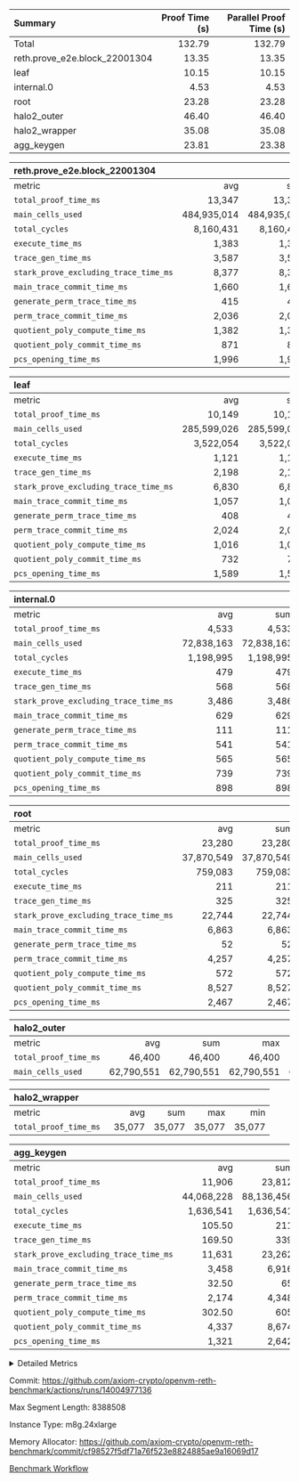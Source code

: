 | Summary | Proof Time (s) | Parallel Proof Time (s) |
|:---|---:|---:|
| Total |  132.79 |  132.79 |
| reth.prove_e2e.block_22001304 |  13.35 |  13.35 |
| leaf |  10.15 |  10.15 |
| internal.0 |  4.53 |  4.53 |
| root |  23.28 |  23.28 |
| halo2_outer |  46.40 |  46.40 |
| halo2_wrapper |  35.08 |  35.08 |
| agg_keygen |  23.81 |  23.38 |


| reth.prove_e2e.block_22001304 |||||
|:---|---:|---:|---:|---:|
|metric|avg|sum|max|min|
| `total_proof_time_ms ` |  13,347 |  13,347 |  13,347 |  13,347 |
| `main_cells_used     ` |  484,935,014 |  484,935,014 |  484,935,014 |  484,935,014 |
| `total_cycles        ` |  8,160,431 |  8,160,431 |  8,160,431 |  8,160,431 |
| `execute_time_ms     ` |  1,383 |  1,383 |  1,383 |  1,383 |
| `trace_gen_time_ms   ` |  3,587 |  3,587 |  3,587 |  3,587 |
| `stark_prove_excluding_trace_time_ms` |  8,377 |  8,377 |  8,377 |  8,377 |
| `main_trace_commit_time_ms` |  1,660 |  1,660 |  1,660 |  1,660 |
| `generate_perm_trace_time_ms` |  415 |  415 |  415 |  415 |
| `perm_trace_commit_time_ms` |  2,036 |  2,036 |  2,036 |  2,036 |
| `quotient_poly_compute_time_ms` |  1,382 |  1,382 |  1,382 |  1,382 |
| `quotient_poly_commit_time_ms` |  871 |  871 |  871 |  871 |
| `pcs_opening_time_ms ` |  1,996 |  1,996 |  1,996 |  1,996 |

| leaf |||||
|:---|---:|---:|---:|---:|
|metric|avg|sum|max|min|
| `total_proof_time_ms ` |  10,149 |  10,149 |  10,149 |  10,149 |
| `main_cells_used     ` |  285,599,026 |  285,599,026 |  285,599,026 |  285,599,026 |
| `total_cycles        ` |  3,522,054 |  3,522,054 |  3,522,054 |  3,522,054 |
| `execute_time_ms     ` |  1,121 |  1,121 |  1,121 |  1,121 |
| `trace_gen_time_ms   ` |  2,198 |  2,198 |  2,198 |  2,198 |
| `stark_prove_excluding_trace_time_ms` |  6,830 |  6,830 |  6,830 |  6,830 |
| `main_trace_commit_time_ms` |  1,057 |  1,057 |  1,057 |  1,057 |
| `generate_perm_trace_time_ms` |  408 |  408 |  408 |  408 |
| `perm_trace_commit_time_ms` |  2,024 |  2,024 |  2,024 |  2,024 |
| `quotient_poly_compute_time_ms` |  1,016 |  1,016 |  1,016 |  1,016 |
| `quotient_poly_commit_time_ms` |  732 |  732 |  732 |  732 |
| `pcs_opening_time_ms ` |  1,589 |  1,589 |  1,589 |  1,589 |

| internal.0 |||||
|:---|---:|---:|---:|---:|
|metric|avg|sum|max|min|
| `total_proof_time_ms ` |  4,533 |  4,533 |  4,533 |  4,533 |
| `main_cells_used     ` |  72,838,163 |  72,838,163 |  72,838,163 |  72,838,163 |
| `total_cycles        ` |  1,198,995 |  1,198,995 |  1,198,995 |  1,198,995 |
| `execute_time_ms     ` |  479 |  479 |  479 |  479 |
| `trace_gen_time_ms   ` |  568 |  568 |  568 |  568 |
| `stark_prove_excluding_trace_time_ms` |  3,486 |  3,486 |  3,486 |  3,486 |
| `main_trace_commit_time_ms` |  629 |  629 |  629 |  629 |
| `generate_perm_trace_time_ms` |  111 |  111 |  111 |  111 |
| `perm_trace_commit_time_ms` |  541 |  541 |  541 |  541 |
| `quotient_poly_compute_time_ms` |  565 |  565 |  565 |  565 |
| `quotient_poly_commit_time_ms` |  739 |  739 |  739 |  739 |
| `pcs_opening_time_ms ` |  898 |  898 |  898 |  898 |

| root |||||
|:---|---:|---:|---:|---:|
|metric|avg|sum|max|min|
| `total_proof_time_ms ` |  23,280 |  23,280 |  23,280 |  23,280 |
| `main_cells_used     ` |  37,870,549 |  37,870,549 |  37,870,549 |  37,870,549 |
| `total_cycles        ` |  759,083 |  759,083 |  759,083 |  759,083 |
| `execute_time_ms     ` |  211 |  211 |  211 |  211 |
| `trace_gen_time_ms   ` |  325 |  325 |  325 |  325 |
| `stark_prove_excluding_trace_time_ms` |  22,744 |  22,744 |  22,744 |  22,744 |
| `main_trace_commit_time_ms` |  6,863 |  6,863 |  6,863 |  6,863 |
| `generate_perm_trace_time_ms` |  52 |  52 |  52 |  52 |
| `perm_trace_commit_time_ms` |  4,257 |  4,257 |  4,257 |  4,257 |
| `quotient_poly_compute_time_ms` |  572 |  572 |  572 |  572 |
| `quotient_poly_commit_time_ms` |  8,527 |  8,527 |  8,527 |  8,527 |
| `pcs_opening_time_ms ` |  2,467 |  2,467 |  2,467 |  2,467 |

| halo2_outer |||||
|:---|---:|---:|---:|---:|
|metric|avg|sum|max|min|
| `total_proof_time_ms ` |  46,400 |  46,400 |  46,400 |  46,400 |
| `main_cells_used     ` |  62,790,551 |  62,790,551 |  62,790,551 |  62,790,551 |

| halo2_wrapper |||||
|:---|---:|---:|---:|---:|
|metric|avg|sum|max|min|
| `total_proof_time_ms ` |  35,077 |  35,077 |  35,077 |  35,077 |

| agg_keygen |||||
|:---|---:|---:|---:|---:|
|metric|avg|sum|max|min|
| `total_proof_time_ms ` |  11,906 |  23,812 |  23,376 |  436 |
| `main_cells_used     ` |  44,068,228 |  88,136,456 |  87,208,385 |  928,071 |
| `total_cycles        ` |  1,636,541 |  1,636,541 |  1,636,541 |  1,636,541 |
| `execute_time_ms     ` |  105.50 |  211 |  211 |  0 |
| `trace_gen_time_ms   ` |  169.50 |  339 |  313 |  26 |
| `stark_prove_excluding_trace_time_ms` |  11,631 |  23,262 |  22,852 |  410 |
| `main_trace_commit_time_ms` |  3,458 |  6,916 |  6,864 |  52 |
| `generate_perm_trace_time_ms` |  32.50 |  65 |  51 |  14 |
| `perm_trace_commit_time_ms` |  2,174 |  4,348 |  4,297 |  51 |
| `quotient_poly_compute_time_ms` |  302.50 |  605 |  576 |  29 |
| `quotient_poly_commit_time_ms` |  4,337 |  8,674 |  8,616 |  58 |
| `pcs_opening_time_ms ` |  1,321 |  2,642 |  2,439 |  203 |



<details>
<summary>Detailed Metrics</summary>

| air_name | block_number | quotient_deg | interactions | constraints |
| --- | --- | --- | --- | --- |
| AccessAdapterAir<16> | 22001304 | 2 | 5 | 12 | 
| AccessAdapterAir<2> | 22001304 | 2 | 5 | 12 | 
| AccessAdapterAir<32> | 22001304 | 2 | 5 | 12 | 
| AccessAdapterAir<4> | 22001304 | 2 | 5 | 12 | 
| AccessAdapterAir<8> | 22001304 | 2 | 5 | 12 | 
| BitwiseOperationLookupAir<8> | 22001304 | 2 | 2 | 4 | 
| KeccakVmAir | 22001304 | 2 | 321 | 4,513 | 
| MemoryMerkleAir<8> | 22001304 | 2 | 4 | 39 | 
| PersistentBoundaryAir<8> | 22001304 | 2 | 3 | 7 | 
| PhantomAir | 22001304 | 2 | 3 | 5 | 
| Poseidon2PeripheryAir<BabyBearParameters>, 1> | 22001304 | 2 | 1 | 286 | 
| ProgramAir | 22001304 | 1 | 1 | 4 | 
| RangeTupleCheckerAir<2> | 22001304 | 1 | 1 | 4 | 
| Rv32HintStoreAir | 22001304 | 2 | 18 | 28 | 
| Sha256VmAir | 22001304 | 2 | 50 | 663 | 
| VariableRangeCheckerAir | 22001304 | 1 | 1 | 4 | 
| VmAirWrapper<Rv32BaseAluAdapterAir, BaseAluCoreAir<4, 8> | 22001304 | 2 | 20 | 37 | 
| VmAirWrapper<Rv32BaseAluAdapterAir, LessThanCoreAir<4, 8> | 22001304 | 2 | 18 | 40 | 
| VmAirWrapper<Rv32BaseAluAdapterAir, ShiftCoreAir<4, 8> | 22001304 | 2 | 24 | 91 | 
| VmAirWrapper<Rv32BranchAdapterAir, BranchEqualCoreAir<4> | 22001304 | 2 | 11 | 20 | 
| VmAirWrapper<Rv32BranchAdapterAir, BranchLessThanCoreAir<4, 8> | 22001304 | 2 | 13 | 35 | 
| VmAirWrapper<Rv32CondRdWriteAdapterAir, Rv32JalLuiCoreAir> | 22001304 | 2 | 10 | 18 | 
| VmAirWrapper<Rv32HeapAdapterAir<2, 32, 32>, BaseAluCoreAir<32, 8> | 22001304 | 2 | 61 | 126 | 
| VmAirWrapper<Rv32HeapAdapterAir<2, 32, 32>, LessThanCoreAir<32, 8> | 22001304 | 2 | 31 | 129 | 
| VmAirWrapper<Rv32HeapAdapterAir<2, 32, 32>, MultiplicationCoreAir<32, 8> | 22001304 | 2 | 61 | 57 | 
| VmAirWrapper<Rv32HeapAdapterAir<2, 32, 32>, ShiftCoreAir<32, 8> | 22001304 | 2 | 79 | 2,161 | 
| VmAirWrapper<Rv32HeapBranchAdapterAir<2, 32>, BranchEqualCoreAir<32> | 22001304 | 2 | 20 | 55 | 
| VmAirWrapper<Rv32HeapBranchAdapterAir<2, 32>, BranchLessThanCoreAir<32, 8> | 22001304 | 2 | 22 | 126 | 
| VmAirWrapper<Rv32IsEqualModAdapterAir<2, 1, 32, 32>, ModularIsEqualCoreAir<32, 4, 8> | 22001304 | 2 | 25 | 225 | 
| VmAirWrapper<Rv32IsEqualModAdapterAir<2, 3, 16, 48>, ModularIsEqualCoreAir<48, 4, 8> | 22001304 | 2 | 41 | 333 | 
| VmAirWrapper<Rv32JalrAdapterAir, Rv32JalrCoreAir> | 22001304 | 2 | 16 | 20 | 
| VmAirWrapper<Rv32LoadStoreAdapterAir, LoadSignExtendCoreAir<4, 8> | 22001304 | 2 | 18 | 33 | 
| VmAirWrapper<Rv32LoadStoreAdapterAir, LoadStoreCoreAir<4> | 22001304 | 2 | 17 | 40 | 
| VmAirWrapper<Rv32MultAdapterAir, DivRemCoreAir<4, 8> | 22001304 | 2 | 25 | 84 | 
| VmAirWrapper<Rv32MultAdapterAir, MulHCoreAir<4, 8> | 22001304 | 2 | 24 | 31 | 
| VmAirWrapper<Rv32MultAdapterAir, MultiplicationCoreAir<4, 8> | 22001304 | 2 | 19 | 19 | 
| VmAirWrapper<Rv32RdWriteAdapterAir, Rv32AuipcCoreAir> | 22001304 | 2 | 12 | 14 | 
| VmAirWrapper<Rv32VecHeapAdapterAir<1, 2, 2, 32, 32>, FieldExpressionCoreAir> | 22001304 | 2 | 415 | 480 | 
| VmAirWrapper<Rv32VecHeapAdapterAir<1, 6, 6, 16, 16>, FieldExpressionCoreAir> | 22001304 | 2 | 832 | 921 | 
| VmAirWrapper<Rv32VecHeapAdapterAir<2, 1, 1, 32, 32>, FieldExpressionCoreAir> | 22001304 | 2 | 158 | 190 | 
| VmAirWrapper<Rv32VecHeapAdapterAir<2, 2, 2, 32, 32>, FieldExpressionCoreAir> | 22001304 | 2 | 428 | 457 | 
| VmAirWrapper<Rv32VecHeapAdapterAir<2, 3, 3, 16, 16>, FieldExpressionCoreAir> | 22001304 | 2 | 246 | 288 | 
| VmAirWrapper<Rv32VecHeapAdapterAir<2, 6, 6, 16, 16>, FieldExpressionCoreAir> | 22001304 | 2 | 668 | 701 | 
| VmConnectorAir | 22001304 | 2 | 5 | 11 | 

| block_number | execute_time_ms |
| --- | --- |
| 22001304 | 211 | 

| group | air_name | block_number | rows | quotient_deg | prep_cols | perm_cols | main_cols | interactions | constraints | cells |
| --- | --- | --- | --- | --- | --- | --- | --- | --- | --- | --- |
| agg_keygen | AccessAdapterAir<16> | 22001304 |  | 2 |  |  |  | 5 | 12 |  | 
| agg_keygen | AccessAdapterAir<2> | 22001304 | 524,288 | 8 |  | 16 | 11 | 5 | 12 | 14,155,776 | 
| agg_keygen | AccessAdapterAir<32> | 22001304 |  | 2 |  |  |  | 5 | 12 |  | 
| agg_keygen | AccessAdapterAir<4> | 22001304 | 262,144 | 8 |  | 16 | 13 | 5 | 12 | 7,602,176 | 
| agg_keygen | AccessAdapterAir<8> | 22001304 | 8,192 | 8 |  | 16 | 17 | 5 | 12 | 270,336 | 
| agg_keygen | BitwiseOperationLookupAir<8> | 22001304 |  | 2 |  |  |  | 2 | 4 |  | 
| agg_keygen | FriReducedOpeningAir | 22001304 | 524,288 | 8 |  | 84 | 27 | 39 | 71 | 58,195,968 | 
| agg_keygen | JalRangeCheckAir | 22001304 | 65,536 | 8 |  | 28 | 12 | 9 | 14 | 2,621,440 | 
| agg_keygen | MemoryMerkleAir<8> | 22001304 |  | 2 |  |  |  | 4 | 39 |  | 
| agg_keygen | NativePoseidon2Air<BabyBearParameters>, 1> | 22001304 | 65,536 | 8 |  | 312 | 398 | 136 | 572 | 46,530,560 | 
| agg_keygen | PersistentBoundaryAir<8> | 22001304 |  | 2 |  |  |  | 3 | 7 |  | 
| agg_keygen | PhantomAir | 22001304 | 32,768 | 4 |  | 12 | 6 | 3 | 5 | 589,824 | 
| agg_keygen | Poseidon2PeripheryAir<BabyBearParameters>, 1> | 22001304 |  | 2 |  |  |  | 1 | 286 |  | 
| agg_keygen | ProgramAir | 22001304 | 131,072 | 1 |  | 8 | 10 | 1 | 4 | 2,359,296 | 
| agg_keygen | RangeTupleCheckerAir<2> | 22001304 |  | 1 |  |  |  | 1 | 4 |  | 
| agg_keygen | Rv32HintStoreAir | 22001304 |  | 2 |  |  |  | 18 | 28 |  | 
| agg_keygen | VariableRangeCheckerAir | 22001304 | 262,144 | 1 | 2 | 8 | 1 | 1 | 4 | 2,359,296 | 
| agg_keygen | VmAirWrapper<AluNativeAdapterAir, FieldArithmeticCoreAir> | 22001304 | 1,048,576 | 8 |  | 36 | 29 | 15 | 27 | 68,157,440 | 
| agg_keygen | VmAirWrapper<BranchNativeAdapterAir, BranchEqualCoreAir<1> | 22001304 | 262,144 | 8 |  | 28 | 23 | 11 | 25 | 13,369,344 | 
| agg_keygen | VmAirWrapper<NativeAdapterAir<2, 0>, PublicValuesCoreAir> | 22001304 | 64 | 8 |  | 28 | 27 | 11 | 30 | 3,520 | 
| agg_keygen | VmAirWrapper<NativeLoadStoreAdapterAir<1>, NativeLoadStoreCoreAir<1> | 22001304 | 524,288 | 8 |  | 40 | 21 | 15 | 20 | 31,981,568 | 
| agg_keygen | VmAirWrapper<NativeLoadStoreAdapterAir<4>, NativeLoadStoreCoreAir<4> | 22001304 | 131,072 | 8 |  | 40 | 27 | 15 | 20 | 8,781,824 | 
| agg_keygen | VmAirWrapper<NativeVectorizedAdapterAir<4>, FieldExtensionCoreAir> | 22001304 | 131,072 | 8 |  | 36 | 38 | 15 | 27 | 9,699,328 | 
| agg_keygen | VmAirWrapper<Rv32BaseAluAdapterAir, BaseAluCoreAir<4, 8> | 22001304 |  | 2 |  |  |  | 20 | 37 |  | 
| agg_keygen | VmAirWrapper<Rv32BaseAluAdapterAir, LessThanCoreAir<4, 8> | 22001304 |  | 2 |  |  |  | 18 | 40 |  | 
| agg_keygen | VmAirWrapper<Rv32BaseAluAdapterAir, ShiftCoreAir<4, 8> | 22001304 |  | 2 |  |  |  | 24 | 91 |  | 
| agg_keygen | VmAirWrapper<Rv32BranchAdapterAir, BranchEqualCoreAir<4> | 22001304 |  | 2 |  |  |  | 11 | 20 |  | 
| agg_keygen | VmAirWrapper<Rv32BranchAdapterAir, BranchLessThanCoreAir<4, 8> | 22001304 |  | 2 |  |  |  | 13 | 35 |  | 
| agg_keygen | VmAirWrapper<Rv32CondRdWriteAdapterAir, Rv32JalLuiCoreAir> | 22001304 |  | 2 |  |  |  | 10 | 18 |  | 
| agg_keygen | VmAirWrapper<Rv32JalrAdapterAir, Rv32JalrCoreAir> | 22001304 |  | 2 |  |  |  | 16 | 20 |  | 
| agg_keygen | VmAirWrapper<Rv32LoadStoreAdapterAir, LoadSignExtendCoreAir<4, 8> | 22001304 |  | 2 |  |  |  | 18 | 33 |  | 
| agg_keygen | VmAirWrapper<Rv32LoadStoreAdapterAir, LoadStoreCoreAir<4> | 22001304 |  | 2 |  |  |  | 17 | 40 |  | 
| agg_keygen | VmAirWrapper<Rv32MultAdapterAir, DivRemCoreAir<4, 8> | 22001304 |  | 2 |  |  |  | 25 | 84 |  | 
| agg_keygen | VmAirWrapper<Rv32MultAdapterAir, MulHCoreAir<4, 8> | 22001304 |  | 2 |  |  |  | 24 | 31 |  | 
| agg_keygen | VmAirWrapper<Rv32MultAdapterAir, MultiplicationCoreAir<4, 8> | 22001304 |  | 2 |  |  |  | 19 | 19 |  | 
| agg_keygen | VmAirWrapper<Rv32RdWriteAdapterAir, Rv32AuipcCoreAir> | 22001304 |  | 2 |  |  |  | 12 | 14 |  | 
| agg_keygen | VmConnectorAir | 22001304 | 2 | 8 | 1 | 16 | 5 | 5 | 11 | 42 | 
| agg_keygen | VolatileBoundaryAir | 22001304 | 131,072 | 8 |  | 20 | 12 | 7 | 19 | 4,194,304 | 

| group | air_name | block_number | idx | rows | prep_cols | perm_cols | main_cols | cells |
| --- | --- | --- | --- | --- | --- | --- | --- | --- |
| internal.0 | AccessAdapterAir<2> | 22001304 | 0 | 524,288 |  | 12 | 11 | 12,058,624 | 
| internal.0 | AccessAdapterAir<4> | 22001304 | 0 | 262,144 |  | 12 | 13 | 6,553,600 | 
| internal.0 | AccessAdapterAir<8> | 22001304 | 0 | 4,096 |  | 12 | 17 | 118,784 | 
| internal.0 | FriReducedOpeningAir | 22001304 | 0 | 524,288 |  | 44 | 27 | 37,224,448 | 
| internal.0 | JalRangeCheckAir | 22001304 | 0 | 65,536 |  | 16 | 12 | 1,835,008 | 
| internal.0 | NativePoseidon2Air<BabyBearParameters>, 1> | 22001304 | 0 | 131,072 |  | 160 | 398 | 73,138,176 | 
| internal.0 | PhantomAir | 22001304 | 0 | 32,768 |  | 8 | 6 | 458,752 | 
| internal.0 | ProgramAir | 22001304 | 0 | 131,072 |  | 8 | 10 | 2,359,296 | 
| internal.0 | VariableRangeCheckerAir | 22001304 | 0 | 262,144 | 2 | 8 | 1 | 2,359,296 | 
| internal.0 | VmAirWrapper<AluNativeAdapterAir, FieldArithmeticCoreAir> | 22001304 | 0 | 1,048,576 |  | 20 | 29 | 51,380,224 | 
| internal.0 | VmAirWrapper<BranchNativeAdapterAir, BranchEqualCoreAir<1> | 22001304 | 0 | 131,072 |  | 16 | 23 | 5,111,808 | 
| internal.0 | VmAirWrapper<NativeAdapterAir<2, 0>, PublicValuesCoreAir> | 22001304 | 0 | 64 |  | 16 | 23 | 2,496 | 
| internal.0 | VmAirWrapper<NativeLoadStoreAdapterAir<1>, NativeLoadStoreCoreAir<1> | 22001304 | 0 | 262,144 |  | 24 | 21 | 11,796,480 | 
| internal.0 | VmAirWrapper<NativeLoadStoreAdapterAir<4>, NativeLoadStoreCoreAir<4> | 22001304 | 0 | 131,072 |  | 24 | 27 | 6,684,672 | 
| internal.0 | VmAirWrapper<NativeVectorizedAdapterAir<4>, FieldExtensionCoreAir> | 22001304 | 0 | 131,072 |  | 20 | 38 | 7,602,176 | 
| internal.0 | VmConnectorAir | 22001304 | 0 | 2 | 1 | 12 | 5 | 34 | 
| internal.0 | VolatileBoundaryAir | 22001304 | 0 | 262,144 |  | 12 | 12 | 6,291,456 | 
| leaf | AccessAdapterAir<2> | 22001304 | 0 | 2,097,152 |  | 16 | 11 | 56,623,104 | 
| leaf | AccessAdapterAir<4> | 22001304 | 0 | 1,048,576 |  | 16 | 13 | 30,408,704 | 
| leaf | AccessAdapterAir<8> | 22001304 | 0 | 32,768 |  | 16 | 17 | 1,081,344 | 
| leaf | FriReducedOpeningAir | 22001304 | 0 | 4,194,304 |  | 84 | 27 | 465,567,744 | 
| leaf | JalRangeCheckAir | 22001304 | 0 | 65,536 |  | 28 | 12 | 2,621,440 | 
| leaf | NativePoseidon2Air<BabyBearParameters>, 1> | 22001304 | 0 | 262,144 |  | 312 | 398 | 186,122,240 | 
| leaf | PhantomAir | 22001304 | 0 | 32,768 |  | 12 | 6 | 589,824 | 
| leaf | ProgramAir | 22001304 | 0 | 2,097,152 |  | 8 | 10 | 37,748,736 | 
| leaf | VariableRangeCheckerAir | 22001304 | 0 | 262,144 | 2 | 8 | 1 | 2,359,296 | 
| leaf | VmAirWrapper<AluNativeAdapterAir, FieldArithmeticCoreAir> | 22001304 | 0 | 2,097,152 |  | 36 | 29 | 136,314,880 | 
| leaf | VmAirWrapper<BranchNativeAdapterAir, BranchEqualCoreAir<1> | 22001304 | 0 | 524,288 |  | 28 | 23 | 26,738,688 | 
| leaf | VmAirWrapper<NativeAdapterAir<2, 0>, PublicValuesCoreAir> | 22001304 | 0 | 64 |  | 28 | 27 | 3,520 | 
| leaf | VmAirWrapper<NativeLoadStoreAdapterAir<1>, NativeLoadStoreCoreAir<1> | 22001304 | 0 | 1,048,576 |  | 40 | 21 | 63,963,136 | 
| leaf | VmAirWrapper<NativeLoadStoreAdapterAir<4>, NativeLoadStoreCoreAir<4> | 22001304 | 0 | 262,144 |  | 40 | 27 | 17,563,648 | 
| leaf | VmAirWrapper<NativeVectorizedAdapterAir<4>, FieldExtensionCoreAir> | 22001304 | 0 | 524,288 |  | 36 | 38 | 38,797,312 | 
| leaf | VmConnectorAir | 22001304 | 0 | 2 | 1 | 16 | 5 | 42 | 
| leaf | VolatileBoundaryAir | 22001304 | 0 | 1,048,576 |  | 20 | 12 | 33,554,432 | 
| root | AccessAdapterAir<2> | 22001304 | 0 | 262,144 |  | 8 | 11 | 4,980,736 | 
| root | AccessAdapterAir<4> | 22001304 | 0 | 131,072 |  | 8 | 13 | 2,752,512 | 
| root | AccessAdapterAir<8> | 22001304 | 0 | 4,096 |  | 8 | 17 | 102,400 | 
| root | FriReducedOpeningAir | 22001304 | 0 | 131,072 |  | 24 | 27 | 6,684,672 | 
| root | JalRangeCheckAir | 22001304 | 0 | 32,768 |  | 12 | 12 | 786,432 | 
| root | NativePoseidon2Air<BabyBearParameters>, 1> | 22001304 | 0 | 32,768 |  | 84 | 398 | 15,794,176 | 
| root | PhantomAir | 22001304 | 0 | 8,192 |  | 8 | 6 | 114,688 | 
| root | ProgramAir | 22001304 | 0 | 131,072 |  | 8 | 10 | 2,359,296 | 
| root | VariableRangeCheckerAir | 22001304 | 0 | 262,144 | 2 | 8 | 1 | 2,359,296 | 
| root | VmAirWrapper<AluNativeAdapterAir, FieldArithmeticCoreAir> | 22001304 | 0 | 524,288 |  | 12 | 29 | 21,495,808 | 
| root | VmAirWrapper<BranchNativeAdapterAir, BranchEqualCoreAir<1> | 22001304 | 0 | 131,072 |  | 12 | 23 | 4,587,520 | 
| root | VmAirWrapper<NativeAdapterAir<2, 0>, PublicValuesCoreAir> | 22001304 | 0 | 64 |  | 12 | 22 | 2,176 | 
| root | VmAirWrapper<NativeLoadStoreAdapterAir<1>, NativeLoadStoreCoreAir<1> | 22001304 | 0 | 262,144 |  | 16 | 21 | 9,699,328 | 
| root | VmAirWrapper<NativeLoadStoreAdapterAir<4>, NativeLoadStoreCoreAir<4> | 22001304 | 0 | 65,536 |  | 16 | 27 | 2,818,048 | 
| root | VmAirWrapper<NativeVectorizedAdapterAir<4>, FieldExtensionCoreAir> | 22001304 | 0 | 65,536 |  | 12 | 38 | 3,276,800 | 
| root | VmConnectorAir | 22001304 | 0 | 2 | 1 | 8 | 5 | 26 | 
| root | VolatileBoundaryAir | 22001304 | 0 | 131,072 |  | 8 | 12 | 2,621,440 | 

| group | air_name | block_number | segment | rows | prep_cols | perm_cols | main_cols | cells |
| --- | --- | --- | --- | --- | --- | --- | --- | --- |
| agg_keygen | AccessAdapterAir<16> | 22001304 | 0 | 1 |  | 16 | 25 | 41 | 
| agg_keygen | AccessAdapterAir<2> | 22001304 | 0 | 1 |  | 16 | 11 | 27 | 
| agg_keygen | AccessAdapterAir<32> | 22001304 | 0 | 1 |  | 16 | 41 | 57 | 
| agg_keygen | AccessAdapterAir<4> | 22001304 | 0 | 1 |  | 16 | 13 | 29 | 
| agg_keygen | AccessAdapterAir<8> | 22001304 | 0 | 1 |  | 16 | 17 | 33 | 
| agg_keygen | BitwiseOperationLookupAir<8> | 22001304 | 0 | 65,536 | 3 | 8 | 2 | 655,360 | 
| agg_keygen | MemoryMerkleAir<8> | 22001304 | 0 | 64 |  | 16 | 32 | 3,072 | 
| agg_keygen | PersistentBoundaryAir<8> | 22001304 | 0 | 1 |  | 12 | 20 | 32 | 
| agg_keygen | PhantomAir | 22001304 | 0 | 1 |  | 12 | 6 | 18 | 
| agg_keygen | Poseidon2PeripheryAir<BabyBearParameters>, 1> | 22001304 | 0 | 32 |  | 8 | 300 | 9,856 | 
| agg_keygen | ProgramAir | 22001304 | 0 | 1 |  | 8 | 10 | 18 | 
| agg_keygen | RangeTupleCheckerAir<2> | 22001304 | 0 | 524,288 | 2 | 8 | 1 | 4,718,592 | 
| agg_keygen | Rv32HintStoreAir | 22001304 | 0 | 1 |  | 44 | 32 | 76 | 
| agg_keygen | VariableRangeCheckerAir | 22001304 | 0 | 262,144 | 2 | 8 | 1 | 2,359,296 | 
| agg_keygen | VmAirWrapper<Rv32BaseAluAdapterAir, BaseAluCoreAir<4, 8> | 22001304 | 0 | 1 |  | 52 | 36 | 88 | 
| agg_keygen | VmAirWrapper<Rv32BaseAluAdapterAir, LessThanCoreAir<4, 8> | 22001304 | 0 | 1 |  | 40 | 37 | 77 | 
| agg_keygen | VmAirWrapper<Rv32BaseAluAdapterAir, ShiftCoreAir<4, 8> | 22001304 | 0 | 1 |  | 52 | 53 | 105 | 
| agg_keygen | VmAirWrapper<Rv32BranchAdapterAir, BranchEqualCoreAir<4> | 22001304 | 0 | 1 |  | 28 | 26 | 54 | 
| agg_keygen | VmAirWrapper<Rv32BranchAdapterAir, BranchLessThanCoreAir<4, 8> | 22001304 | 0 | 1 |  | 32 | 32 | 64 | 
| agg_keygen | VmAirWrapper<Rv32CondRdWriteAdapterAir, Rv32JalLuiCoreAir> | 22001304 | 0 | 1 |  | 28 | 18 | 46 | 
| agg_keygen | VmAirWrapper<Rv32JalrAdapterAir, Rv32JalrCoreAir> | 22001304 | 0 | 1 |  | 36 | 28 | 64 | 
| agg_keygen | VmAirWrapper<Rv32LoadStoreAdapterAir, LoadSignExtendCoreAir<4, 8> | 22001304 | 0 | 1 |  | 52 | 36 | 88 | 
| agg_keygen | VmAirWrapper<Rv32LoadStoreAdapterAir, LoadStoreCoreAir<4> | 22001304 | 0 | 1 |  | 52 | 41 | 93 | 
| agg_keygen | VmAirWrapper<Rv32MultAdapterAir, DivRemCoreAir<4, 8> | 22001304 | 0 | 1 |  | 72 | 59 | 131 | 
| agg_keygen | VmAirWrapper<Rv32MultAdapterAir, MulHCoreAir<4, 8> | 22001304 | 0 | 1 |  | 72 | 39 | 111 | 
| agg_keygen | VmAirWrapper<Rv32MultAdapterAir, MultiplicationCoreAir<4, 8> | 22001304 | 0 | 1 |  | 52 | 31 | 83 | 
| agg_keygen | VmAirWrapper<Rv32RdWriteAdapterAir, Rv32AuipcCoreAir> | 22001304 | 0 | 1 |  | 28 | 20 | 48 | 
| agg_keygen | VmConnectorAir | 22001304 | 0 | 2 | 1 | 16 | 5 | 42 | 
| reth.prove_e2e.block_22001304 | AccessAdapterAir<16> | 22001304 | 0 | 131,072 |  | 16 | 25 | 5,373,952 | 
| reth.prove_e2e.block_22001304 | AccessAdapterAir<2> | 22001304 | 0 | 16,384 |  | 16 | 11 | 442,368 | 
| reth.prove_e2e.block_22001304 | AccessAdapterAir<32> | 22001304 | 0 | 65,536 |  | 16 | 41 | 3,735,552 | 
| reth.prove_e2e.block_22001304 | AccessAdapterAir<4> | 22001304 | 0 | 8,192 |  | 16 | 13 | 237,568 | 
| reth.prove_e2e.block_22001304 | AccessAdapterAir<8> | 22001304 | 0 | 524,288 |  | 16 | 17 | 17,301,504 | 
| reth.prove_e2e.block_22001304 | BitwiseOperationLookupAir<8> | 22001304 | 0 | 65,536 | 3 | 8 | 2 | 655,360 | 
| reth.prove_e2e.block_22001304 | KeccakVmAir | 22001304 | 0 | 32,768 |  | 1,056 | 3,163 | 138,248,192 | 
| reth.prove_e2e.block_22001304 | MemoryMerkleAir<8> | 22001304 | 0 | 524,288 |  | 16 | 32 | 25,165,824 | 
| reth.prove_e2e.block_22001304 | PersistentBoundaryAir<8> | 22001304 | 0 | 524,288 |  | 12 | 20 | 16,777,216 | 
| reth.prove_e2e.block_22001304 | PhantomAir | 22001304 | 0 | 128 |  | 12 | 6 | 2,304 | 
| reth.prove_e2e.block_22001304 | Poseidon2PeripheryAir<BabyBearParameters>, 1> | 22001304 | 0 | 262,144 |  | 8 | 300 | 80,740,352 | 
| reth.prove_e2e.block_22001304 | ProgramAir | 22001304 | 0 | 1,048,576 |  | 8 | 10 | 18,874,368 | 
| reth.prove_e2e.block_22001304 | RangeTupleCheckerAir<2> | 22001304 | 0 | 2,097,152 | 2 | 8 | 1 | 18,874,368 | 
| reth.prove_e2e.block_22001304 | Rv32HintStoreAir | 22001304 | 0 | 131,072 |  | 44 | 32 | 9,961,472 | 
| reth.prove_e2e.block_22001304 | VariableRangeCheckerAir | 22001304 | 0 | 262,144 | 2 | 8 | 1 | 2,359,296 | 
| reth.prove_e2e.block_22001304 | VmAirWrapper<Rv32BaseAluAdapterAir, BaseAluCoreAir<4, 8> | 22001304 | 0 | 4,194,304 |  | 52 | 36 | 369,098,752 | 
| reth.prove_e2e.block_22001304 | VmAirWrapper<Rv32BaseAluAdapterAir, LessThanCoreAir<4, 8> | 22001304 | 0 | 262,144 |  | 40 | 37 | 20,185,088 | 
| reth.prove_e2e.block_22001304 | VmAirWrapper<Rv32BaseAluAdapterAir, ShiftCoreAir<4, 8> | 22001304 | 0 | 524,288 |  | 52 | 53 | 55,050,240 | 
| reth.prove_e2e.block_22001304 | VmAirWrapper<Rv32BranchAdapterAir, BranchEqualCoreAir<4> | 22001304 | 0 | 1,048,576 |  | 28 | 26 | 56,623,104 | 
| reth.prove_e2e.block_22001304 | VmAirWrapper<Rv32BranchAdapterAir, BranchLessThanCoreAir<4, 8> | 22001304 | 0 | 524,288 |  | 32 | 32 | 33,554,432 | 
| reth.prove_e2e.block_22001304 | VmAirWrapper<Rv32CondRdWriteAdapterAir, Rv32JalLuiCoreAir> | 22001304 | 0 | 262,144 |  | 28 | 18 | 12,058,624 | 
| reth.prove_e2e.block_22001304 | VmAirWrapper<Rv32HeapAdapterAir<2, 32, 32>, BaseAluCoreAir<32, 8> | 22001304 | 0 | 2,048 |  | 192 | 168 | 737,280 | 
| reth.prove_e2e.block_22001304 | VmAirWrapper<Rv32HeapAdapterAir<2, 32, 32>, LessThanCoreAir<32, 8> | 22001304 | 0 | 1,024 |  | 68 | 169 | 242,688 | 
| reth.prove_e2e.block_22001304 | VmAirWrapper<Rv32HeapAdapterAir<2, 32, 32>, MultiplicationCoreAir<32, 8> | 22001304 | 0 | 512 |  | 192 | 164 | 182,272 | 
| reth.prove_e2e.block_22001304 | VmAirWrapper<Rv32HeapAdapterAir<2, 32, 32>, ShiftCoreAir<32, 8> | 22001304 | 0 | 256 |  | 164 | 241 | 103,680 | 
| reth.prove_e2e.block_22001304 | VmAirWrapper<Rv32HeapBranchAdapterAir<2, 32>, BranchEqualCoreAir<32> | 22001304 | 0 | 2,048 |  | 48 | 124 | 352,256 | 
| reth.prove_e2e.block_22001304 | VmAirWrapper<Rv32IsEqualModAdapterAir<2, 1, 32, 32>, ModularIsEqualCoreAir<32, 4, 8> | 22001304 | 0 | 16,384 |  | 56 | 166 | 3,637,248 | 
| reth.prove_e2e.block_22001304 | VmAirWrapper<Rv32JalrAdapterAir, Rv32JalrCoreAir> | 22001304 | 0 | 262,144 |  | 36 | 28 | 16,777,216 | 
| reth.prove_e2e.block_22001304 | VmAirWrapper<Rv32LoadStoreAdapterAir, LoadSignExtendCoreAir<4, 8> | 22001304 | 0 | 262,144 |  | 52 | 36 | 23,068,672 | 
| reth.prove_e2e.block_22001304 | VmAirWrapper<Rv32LoadStoreAdapterAir, LoadStoreCoreAir<4> | 22001304 | 0 | 4,194,304 |  | 52 | 41 | 390,070,272 | 
| reth.prove_e2e.block_22001304 | VmAirWrapper<Rv32MultAdapterAir, DivRemCoreAir<4, 8> | 22001304 | 0 | 128 |  | 72 | 59 | 16,768 | 
| reth.prove_e2e.block_22001304 | VmAirWrapper<Rv32MultAdapterAir, MulHCoreAir<4, 8> | 22001304 | 0 | 16,384 |  | 72 | 39 | 1,818,624 | 
| reth.prove_e2e.block_22001304 | VmAirWrapper<Rv32MultAdapterAir, MultiplicationCoreAir<4, 8> | 22001304 | 0 | 65,536 |  | 52 | 31 | 5,439,488 | 
| reth.prove_e2e.block_22001304 | VmAirWrapper<Rv32RdWriteAdapterAir, Rv32AuipcCoreAir> | 22001304 | 0 | 131,072 |  | 28 | 20 | 6,291,456 | 
| reth.prove_e2e.block_22001304 | VmAirWrapper<Rv32VecHeapAdapterAir<1, 2, 2, 32, 32>, FieldExpressionCoreAir> | 22001304 | 0 | 8,192 |  | 836 | 547 | 11,329,536 | 
| reth.prove_e2e.block_22001304 | VmAirWrapper<Rv32VecHeapAdapterAir<2, 1, 1, 32, 32>, FieldExpressionCoreAir> | 22001304 | 0 | 128 |  | 320 | 263 | 74,624 | 
| reth.prove_e2e.block_22001304 | VmAirWrapper<Rv32VecHeapAdapterAir<2, 2, 2, 32, 32>, FieldExpressionCoreAir> | 22001304 | 0 | 4,096 |  | 860 | 625 | 6,082,560 | 
| reth.prove_e2e.block_22001304 | VmConnectorAir | 22001304 | 0 | 2 | 1 | 16 | 5 | 42 | 

| group | block_number | trace_gen_time_ms | total_proof_time_ms | total_cycles | total_cells | stark_prove_excluding_trace_time_ms | quotient_poly_compute_time_ms | quotient_poly_commit_time_ms | perm_trace_commit_time_ms | pcs_opening_time_ms | num_segments | main_trace_commit_time_ms | main_cells_used | halo2_total_cells | halo2_keygen_time_ms | generate_perm_trace_time_ms | execute_time_ms |
| --- | --- | --- | --- | --- | --- | --- | --- | --- | --- | --- | --- | --- | --- | --- | --- | --- | --- |
| agg_keygen | 22001304 | 313 | 23,376 | 1,636,541 | 270,872,042 | 22,852 | 576 | 8,616 | 4,297 | 2,439 | 1 | 6,864 | 87,208,385 | 8,037,489 | 17,921 | 51 | 211 | 
| halo2_outer | 22001304 |  | 46,400 |  |  |  |  |  |  |  |  |  | 62,790,551 |  |  |  |  | 
| halo2_wrapper | 22001304 |  | 35,077 |  |  |  |  |  |  |  |  |  |  |  |  |  |  | 
| reth.prove_e2e.block_22001304 | 22001304 |  |  |  |  |  |  |  |  |  | 1 |  |  |  |  |  |  | 

| group | block_number | cell_tracker_span | simple_advice_cells | lookup_advice_cells | fixed_cells |
| --- | --- | --- | --- | --- | --- |
| agg_keygen | 22001304 | VerifierProgram | 480,299 | 155,123 | 157,313 | 
| agg_keygen | 22001304 | VerifierProgram;CheckTraceHeightConstraints | 4,789 | 972 | 1,738 | 
| agg_keygen | 22001304 | VerifierProgram;PoseidonCell | 22,050 |  | 6,525 | 
| agg_keygen | 22001304 | VerifierProgram;stage-c-build-rounds | 19,526 | 2,717 | 6,696 | 
| agg_keygen | 22001304 | VerifierProgram;stage-c-build-rounds;PoseidonCell | 46,550 |  | 13,775 | 
| agg_keygen | 22001304 | VerifierProgram;stage-d-verify-pcs | 1,365,246 | 211,617 | 481,258 | 
| agg_keygen | 22001304 | VerifierProgram;stage-d-verify-pcs;PoseidonCell | 3,839,150 |  | 1,136,075 | 
| agg_keygen | 22001304 | VerifierProgram;stage-d-verify-pcs;stage-d-verifier-verify | 45,125 | 5,543 | 19,412 | 
| agg_keygen | 22001304 | VerifierProgram;stage-d-verify-pcs;stage-d-verifier-verify;PoseidonCell | 68,600 |  | 20,300 | 
| agg_keygen | 22001304 | VerifierProgram;stage-d-verify-pcs;stage-d-verifier-verify;cache-generator-powers | 66,304 | 11,396 | 20,384 | 
| agg_keygen | 22001304 | VerifierProgram;stage-d-verify-pcs;stage-d-verifier-verify;compute-reduced-opening;single-reduced-opening-eval | 7,994,476 | 335,356 | 1,482,124 | 
| agg_keygen | 22001304 | VerifierProgram;stage-d-verify-pcs;stage-d-verifier-verify;pre-compute-rounds-context | 76,224 | 11,116 | 22,232 | 
| agg_keygen | 22001304 | VerifierProgram;stage-d-verify-pcs;stage-d-verifier-verify;verify-batch | 49,728 |  | 6,216 | 
| agg_keygen | 22001304 | VerifierProgram;stage-d-verify-pcs;stage-d-verifier-verify;verify-batch;PoseidonCell | 9,264,780 |  | 2,744,280 | 
| agg_keygen | 22001304 | VerifierProgram;stage-d-verify-pcs;stage-d-verifier-verify;verify-batch;verify-batch-reduce-fast;PoseidonCell | 8,263,864 | 237,048 | 2,580,396 | 
| agg_keygen | 22001304 | VerifierProgram;stage-d-verify-pcs;stage-d-verifier-verify;verify-query | 953,456 | 165,676 | 272,356 | 
| agg_keygen | 22001304 | VerifierProgram;stage-d-verify-pcs;stage-d-verifier-verify;verify-query;verify-batch-ext | 102,144 |  | 12,768 | 
| agg_keygen | 22001304 | VerifierProgram;stage-d-verify-pcs;stage-d-verifier-verify;verify-query;verify-batch-ext;PoseidonCell | 15,647,184 |  | 4,634,784 | 
| agg_keygen | 22001304 | VerifierProgram;stage-d-verify-pcs;stage-d-verifier-verify;verify-query;verify-batch-ext;verify-batch-reduce-fast;PoseidonCell | 1,550,612 | 56,000 | 476,812 | 
| agg_keygen | 22001304 | VerifierProgram;stage-e-verify-constraints | 9,770,542 | 1,967,337 | 3,013,652 | 

| group | block_number | idx | trace_gen_time_ms | total_proof_time_ms | total_cycles | total_cells | stark_prove_excluding_trace_time_ms | quotient_poly_compute_time_ms | quotient_poly_commit_time_ms | perm_trace_commit_time_ms | pcs_opening_time_ms | main_trace_commit_time_ms | main_cells_used | generate_perm_trace_time_ms | execute_time_ms |
| --- | --- | --- | --- | --- | --- | --- | --- | --- | --- | --- | --- | --- | --- | --- | --- |
| internal.0 | 22001304 | 0 | 568 | 4,533 | 1,198,995 | 224,975,330 | 3,486 | 565 | 739 | 541 | 898 | 629 | 72,838,163 | 111 | 479 | 
| leaf | 22001304 | 0 | 2,198 | 10,149 | 3,522,054 | 1,100,058,090 | 6,830 | 1,016 | 732 | 2,024 | 1,589 | 1,057 | 285,599,026 | 408 | 1,121 | 
| root | 22001304 | 0 | 325 | 23,280 | 759,083 | 80,435,354 | 22,744 | 572 | 8,527 | 4,257 | 2,467 | 6,863 | 37,870,549 | 52 | 211 | 

| group | block_number | idx | trace_height_constraint | weighted_sum | threshold |
| --- | --- | --- | --- | --- | --- |
| internal.0 | 22001304 | 0 | 0 | 5,177,476 | 2,013,265,921 | 
| internal.0 | 22001304 | 0 | 1 | 30,814,464 | 2,013,265,921 | 
| internal.0 | 22001304 | 0 | 2 | 2,588,738 | 2,013,265,921 | 
| internal.0 | 22001304 | 0 | 3 | 30,941,444 | 2,013,265,921 | 
| internal.0 | 22001304 | 0 | 4 | 262,144 | 2,013,265,921 | 
| internal.0 | 22001304 | 0 | 5 | 70,177,482 | 2,013,265,921 | 
| leaf | 22001304 | 0 | 0 | 18,546,820 | 2,013,265,921 | 
| leaf | 22001304 | 0 | 1 | 129,728,768 | 2,013,265,921 | 
| leaf | 22001304 | 0 | 2 | 9,273,410 | 2,013,265,921 | 
| leaf | 22001304 | 0 | 3 | 129,827,076 | 2,013,265,921 | 
| leaf | 22001304 | 0 | 4 | 524,288 | 2,013,265,921 | 
| leaf | 22001304 | 0 | 5 | 290,259,658 | 2,013,265,921 | 
| root | 22001304 | 0 | 0 | 2,252,928 | 2,013,265,921 | 
| root | 22001304 | 0 | 1 | 14,557,184 | 2,013,265,921 | 
| root | 22001304 | 0 | 2 | 1,126,464 | 2,013,265,921 | 
| root | 22001304 | 0 | 3 | 15,540,224 | 2,013,265,921 | 
| root | 22001304 | 0 | 4 | 262,144 | 2,013,265,921 | 
| root | 22001304 | 0 | 5 | 34,263,234 | 2,013,265,921 | 

| group | block_number | segment | trace_gen_time_ms | total_proof_time_ms | total_cycles | total_cells | stark_prove_excluding_trace_time_ms | quotient_poly_compute_time_ms | quotient_poly_commit_time_ms | perm_trace_commit_time_ms | pcs_opening_time_ms | main_trace_commit_time_ms | main_cells_used | generate_perm_trace_time_ms | execute_time_ms |
| --- | --- | --- | --- | --- | --- | --- | --- | --- | --- | --- | --- | --- | --- | --- | --- |
| agg_keygen | 22001304 | 0 | 26 | 436 |  | 7,747,601 | 410 | 29 | 58 | 51 | 203 | 52 | 928,071 | 14 | 0 | 
| reth.prove_e2e.block_22001304 | 22001304 | 0 | 3,587 | 13,347 | 8,160,431 | 1,351,621,553 | 8,377 | 1,382 | 871 | 2,036 | 1,996 | 1,660 | 484,935,014 | 415 | 1,383 | 

| group | block_number | segment | trace_height_constraint | weighted_sum | threshold |
| --- | --- | --- | --- | --- | --- |
| agg_keygen | 22001304 | 0 | 0 | 34 | 2,013,265,921 | 
| agg_keygen | 22001304 | 0 | 1 | 86 | 2,013,265,921 | 
| agg_keygen | 22001304 | 0 | 2 | 17 | 2,013,265,921 | 
| agg_keygen | 22001304 | 0 | 3 | 98 | 2,013,265,921 | 
| agg_keygen | 22001304 | 0 | 4 | 193 | 2,013,265,921 | 
| agg_keygen | 22001304 | 0 | 5 | 65 | 2,013,265,921 | 
| agg_keygen | 22001304 | 0 | 6 | 29 | 2,013,265,921 | 
| agg_keygen | 22001304 | 0 | 7 | 20 | 2,013,265,921 | 
| agg_keygen | 22001304 | 0 | 8 | 918,079 | 2,013,265,921 | 
| reth.prove_e2e.block_22001304 | 22001304 | 0 | 0 | 23,892,614 | 2,013,265,921 | 
| reth.prove_e2e.block_22001304 | 22001304 | 0 | 1 | 72,140,172 | 2,013,265,921 | 
| reth.prove_e2e.block_22001304 | 22001304 | 0 | 2 | 11,946,307 | 2,013,265,921 | 
| reth.prove_e2e.block_22001304 | 22001304 | 0 | 3 | 88,508,369 | 2,013,265,921 | 
| reth.prove_e2e.block_22001304 | 22001304 | 0 | 4 | 2,097,152 | 2,013,265,921 | 
| reth.prove_e2e.block_22001304 | 22001304 | 0 | 5 | 1,048,576 | 2,013,265,921 | 
| reth.prove_e2e.block_22001304 | 22001304 | 0 | 6 | 31,670,914 | 2,013,265,921 | 
| reth.prove_e2e.block_22001304 | 22001304 | 0 | 7 |  | 2,013,265,921 | 
| reth.prove_e2e.block_22001304 | 22001304 | 0 | 8 | 410,624 | 2,013,265,921 | 
| reth.prove_e2e.block_22001304 | 22001304 | 0 | 9 | 235,515,816 | 2,013,265,921 | 

| group | block_number | trace_height_constraint | weighted_sum | threshold |
| --- | --- | --- | --- | --- |
| agg_keygen | 22001304 | 0 | 5,701,764 | 2,013,265,921 | 
| agg_keygen | 22001304 | 1 | 28,467,456 | 2,013,265,921 | 
| agg_keygen | 22001304 | 2 | 2,850,882 | 2,013,265,921 | 
| agg_keygen | 22001304 | 3 | 28,197,124 | 2,013,265,921 | 
| agg_keygen | 22001304 | 4 | 262,144 | 2,013,265,921 | 
| agg_keygen | 22001304 | 5 | 65,741,514 | 2,013,265,921 | 

</details>


Commit: https://github.com/axiom-crypto/openvm-reth-benchmark/actions/runs/14004977136

Max Segment Length: 8388508

Instance Type: m8g.24xlarge

Memory Allocator: https://github.com/axiom-crypto/openvm-reth-benchmark/commit/cf98527f5df71a76f523e8824885ae9a16069d17

[Benchmark Workflow]()
